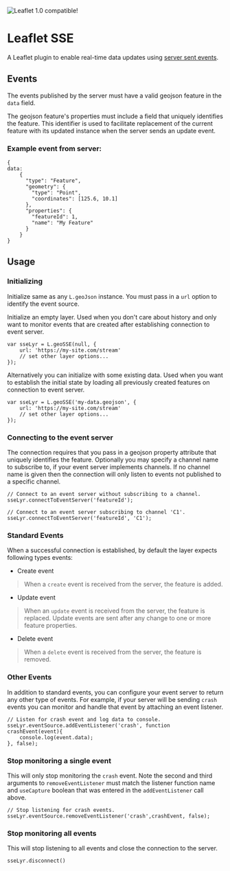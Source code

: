![Leaflet 1.0 compatible!](https://img.shields.io/badge/Leaflet%201.0-%E2%9C%93-1EB300.svg?style=flat)
# Leaflet SSE
A Leaflet plugin to enable real-time data updates using [server sent events](https://developer.mozilla.org/en-US/docs/Web/API/Server-sent_events).
## Events
The events published by the server must have a valid geojson feature in the `data` field.

The geojson feature's properties must include a field that uniquely identifies the feature. This identifier is used to facilitate replacement of the current feature with its updated instance when the server sends an update event.
### Example event from server:
```
{
data: 
    {
      "type": "Feature",
      "geometry": {
        "type": "Point",
        "coordinates": [125.6, 10.1]
      },
      "properties": {
        "featureId": 1,
        "name": "My Feature"
      }
    }
}
```
## Usage
### Initializing
Initialize same as any `L.geoJson` instance. You must pass in a `url` option to identify the event source.

Initialize an empty layer. Used when you don't care about history and only want to monitor events that are created after establishing connection to event server.
```
var sseLyr = L.geoSSE(null, {
    url: 'https://my-site.com/stream'
    // set other layer options...
});
```

Alternatively you can initialize with some existing data. Used when you want to establish the initial state by loading all previously created features on connection to event server.
```
var sseLyr = L.geoSSE('my-data.geojson', {
    url: 'https://my-site.com/stream'
    // set other layer options...
});
```
### Connecting to the event server
The connection requires that you pass in a geojson property attribute that uniquely identifies the feature. Optionally you may specify a channel name to subscribe to, if your event server implements channels. If no channel name is given then the connection will only listen to events not published to a specific channel.
```
// Connect to an event server without subscribing to a channel.
sseLyr.connectToEventServer('featureId');

// Connect to an event server subscribing to channel 'C1'.
sseLyr.connectToEventServer('featureId', 'C1');
```
### Standard Events
When a successful connection is established, by default the layer expects following types events:
- Create event
> When a `create` event is received from the server, the feature is added.
- Update event
> When an `update` event is received from the server, the feature is replaced. Update events are sent after any change to one or more feature properties.
- Delete event
> When a `delete` event is received from the server, the feature is removed.

### Other Events
In addition to standard events, you can configure your event server to return any other type of events. For example, if your server will be sending `crash` events you can monitor and handle that event by attaching an event listener.
```
// Listen for crash event and log data to console.
sseLyr.eventSource.addEventListener('crash', function crashEvent(event){
    console.log(event.data);
}, false);
```

### Stop monitoring a single event
This will only stop monitoring the `crash` event. Note the second and third arguments to `removeEventListener` must match the listener function name and `useCapture` boolean that was entered in the `addEventListener` call above.
```
// Stop listening for crash events.
sseLyr.eventSource.removeEventListener('crash',crashEvent, false);
```

### Stop monitoring all events
This will stop listening to all events and close the connection to the server.
```
sseLyr.disconnect()
```